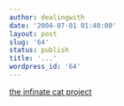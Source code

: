 ```yaml
---
author: dealingwith
date: '2004-07-01 01:40:00'
layout: post
slug: '64'
status: publish
title: '...'
wordpress_id: '64'
---
```


[the infinate cat project][1]

   [1]: http://infinitecat.com/

